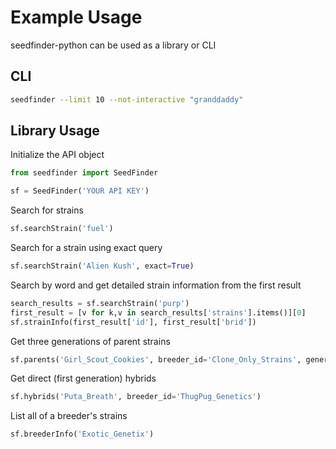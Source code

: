 # Example Usage

seedfinder-python can be used as a library or CLI

## CLI

```bash
seedfinder --limit 10 --not-interactive "granddaddy"
```

## Library Usage

Initialize the API object

```python
from seedfinder import SeedFinder

sf = SeedFinder('YOUR API KEY')
```

Search for strains

```python
sf.searchStrain('fuel')
```

Search for a strain using exact query

```python
sf.searchStrain('Alien Kush', exact=True)
```

Search by word and get detailed strain information from the first result

```python
search_results = sf.searchStrain('purp')
first_result = [v for k,v in search_results['strains'].items()][0]
sf.strainInfo(first_result['id'], first_result['brid'])
```

Get three generations of parent strains

```python
sf.parents('Girl_Scout_Cookies', breeder_id='Clone_Only_Strains', generations=3)
```

Get direct (first generation) hybrids

```python
sf.hybrids('Puta_Breath', breeder_id='ThugPug_Genetics')
```

List all of a breeder's strains

```python
sf.breederInfo('Exotic_Genetix')
```

